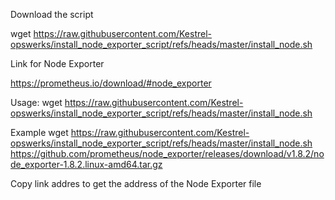 Download the script

wget https://raw.githubusercontent.com/Kestrel-opswerks/install_node_exporter_script/refs/heads/master/install_node.sh

Link for Node Exporter

https://prometheus.io/download/#node_exporter

Usage:
wget https://raw.githubusercontent.com/Kestrel-opswerks/install_node_exporter_script/refs/heads/master/install_node.sh <URL>

Example
wget https://raw.githubusercontent.com/Kestrel-opswerks/install_node_exporter_script/refs/heads/master/install_node.sh https://github.com/prometheus/node_exporter/releases/download/v1.8.2/node_exporter-1.8.2.linux-amd64.tar.gz

Copy link addres to get the address of the Node Exporter file
